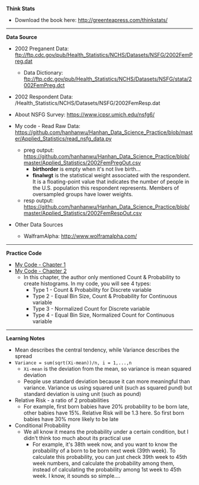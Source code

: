 
<b>Think Stats</b>
* Download the book here: http://greenteapress.com/thinkstats/

********************************************************************************

<b>Data Source</b>

* 2002 Preganent Data: ftp://ftp.cdc.gov/pub/Health_Statistics/NCHS/Datasets/NSFG/2002FemPreg.dat
  * Data Dictionary: ftp://ftp.cdc.gov/pub/Health_Statistics/NCHS/Datasets/NSFG/stata/2002FemPreg.dct
* 2002 Respondent Data: /Health_Statistics/NCHS/Datasets/NSFG/2002FemResp.dat
* About NSFG Survey: https://www.icpsr.umich.edu/nsfg6/
* My code - Read Raw Data: https://github.com/hanhanwu/Hanhan_Data_Science_Practice/blob/master/Applied_Statistics/read_nsfg_data.py
  * preg output: https://github.com/hanhanwu/Hanhan_Data_Science_Practice/blob/master/Applied_Statistics/2002FemPregOut.csv
    * <b>birthorder</b> is empty when it's not live birth...
    * <b>finalwgt</b> is the statistical weight associated with the respondent. It is a floating-point value that indicates the number of people in the U.S. population this respondent represents. Members of oversampled groups have lower weights.
  * resp output: https://github.com/hanhanwu/Hanhan_Data_Science_Practice/blob/master/Applied_Statistics/2002FemRespOut.csv


* Other Data Sources
  * WalframAlpha: http://www.wolframalpha.com/
  

********************************************************************************

<b>Practice Code</b>

* [My Code - Chapter 1][1]
* [My Code - Chapter 2][2]
  * In this chapter, the author only mentioned Count & Probability to create histograms. In my code, you will see 4 types:
    * Type 1 - Count & Probability for Discrete variable
    * Type 2 - Equal Bin Size, Count & Probability for Continuous variable
    * Type 3 - Normalized Count for Discrete variable
    * Type 4 - Equal Bin Size, Normalized Count for Continuous variable

********************************************************************************

<b>Learning Notes</b>

* Mean describes the central tendency, while Variance describes the spread
* `Variance = sum(sqrt(Xi-mean))/n, i = 1,...,n`
  * `Xi-mean` is the deviation from the mean, so variance is mean squared deviation
  * People use standard deviation because it can more meaningful than variance. Variance us using squared unit (such as squared pund) but standard deviation is using unit (such as pound)
* Relative Risk - a ratio of 2 probabilities
  * For example, first born babies have 20% probability to be born late, other babies have 15%. Relative Risk will be 1.3 here. So first born babies have 30% more likely to be late
* Conditional Probability
  * We all know it means the probability under a certain condition, but I didn't think too much about its practical use
    * For example, it's 38th week now, and you want to know the probability of a born to be born next week (39th week). To calculate this probability, you can just check 39th week to 45th week numbers, and calculate the probability among them, instead of calculating the probability among 1st week to 45th week. I know, it sounds so simple....

[1]:https://github.com/hanhanwu/Hanhan_Data_Science_Practice/blob/master/Applied_Statistics/thinkstats_chapter1.ipynb
[2]:https://github.com/hanhanwu/Hanhan_Data_Science_Practice/blob/master/Applied_Statistics/thinkstats_chapter2.ipynb
